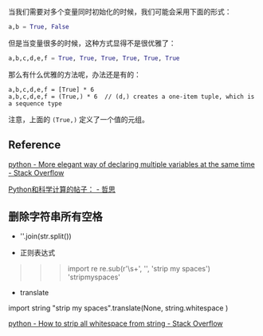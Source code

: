 

当我们需要对多个变量同时初始化的时候，我们可能会采用下面的形式：

```python
a,b = True, False
```

但是当变量很多的时候，这种方式显得不是很优雅了：

```python
a,b,c,d,e,f = True, True, True, True, True, True
```

那么有什么优雅的方法呢，办法还是有的：

```
a,b,c,d,e,f = [True] * 6
a,b,c,d,e,f = (True,) * 6  // (d,) creates a one-item tuple, which is a sequence type
```

注意，上面的 `(True,)` 定义了一个值的元组。
 
## Reference

[python - More elegant way of declaring multiple variables at the same time - Stack Overflow](http://stackoverflow.com/questions/5495332/more-elegant-way-of-declaring-multiple-variables-at-the-same-time)

[Python和科学计算的帖子： - 哲思](http://www.zeuux.com/group/scipython/bbs/content/52019/)


## 删除字符串所有空格

- ''.join(str.split())

- 正则表达式
>>> import re
>>> re.sub(r'\s+', '', 'strip my spaces')
'stripmyspaces'

- translate

import string
"strip my spaces".translate(None, string.whitespace )


[python - How to strip all whitespace from string - Stack Overflow](http://stackoverflow.com/questions/3739909/how-to-strip-all-whitespace-from-string)





